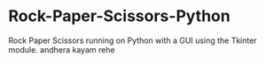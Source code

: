 # Rock-Paper-Scissors-Python
Rock Paper Scissors running on Python with a GUI using the Tkinter module.
andhera kayam rehe